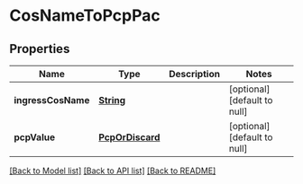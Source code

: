 # CosNameToPcpPac
## Properties

Name | Type | Description | Notes
------------ | ------------- | ------------- | -------------
**ingressCosName** | [**String**](string.md) |  | [optional] [default to null]
**pcpValue** | [**PcpOrDiscard**](PcpOrDiscard.md) |  | [optional] [default to null]

[[Back to Model list]](../README.md#documentation-for-models) [[Back to API list]](../README.md#documentation-for-api-endpoints) [[Back to README]](../README.md)

